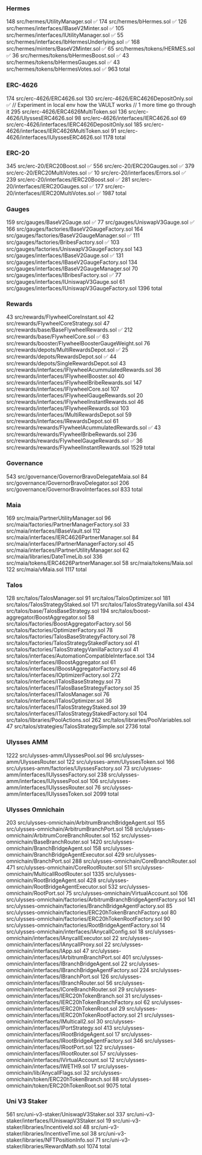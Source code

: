 
### Hermes
 148 src/hermes/UtilityManager.sol ✅
 174 src/hermes/bHermes.sol ✅
 126 src/hermes/interfaces/IBaseV2Minter.sol ✅
 105 src/hermes/interfaces/IUtilityManager.sol ✅
  55 src/hermes/interfaces/IbHermesUnderlying.sol ✅
 168 src/hermes/minters/BaseV2Minter.sol ✅
  65 src/hermes/tokens/HERMES.sol ✅
  36 src/hermes/tokens/bHermesBoost.sol ✅
  43 src/hermes/tokens/bHermesGauges.sol ✅
  43 src/hermes/tokens/bHermesVotes.sol ✅
 963 total

### ERC-4626
 174 src/erc-4626/ERC4626.sol
 130 src/erc-4626/ERC4626DepositOnly.sol ✅ // Experiment in local env how the VAULT works // 1 more time go through it
 295 src/erc-4626/ERC4626MultiToken.sol
 136 src/erc-4626/UlyssesERC4626.sol
  98 src/erc-4626/interfaces/IERC4626.sol
  69 src/erc-4626/interfaces/IERC4626DepositOnly.sol
 185 src/erc-4626/interfaces/IERC4626MultiToken.sol
  91 src/erc-4626/interfaces/IUlyssesERC4626.sol
1178 total

### ERC-20
 345 src/erc-20/ERC20Boost.sol ✅
 556 src/erc-20/ERC20Gauges.sol ✅
 379 src/erc-20/ERC20MultiVotes.sol ✅
  10 src/erc-20/interfaces/Errors.sol ✅
 239 src/erc-20/interfaces/IERC20Boost.sol ✅
 281 src/erc-20/interfaces/IERC20Gauges.sol ✅
 177 src/erc-20/interfaces/IERC20MultiVotes.sol ✅
1987 total

### Gauges
 159 src/gauges/BaseV2Gauge.sol ✅
  77 src/gauges/UniswapV3Gauge.sol ✅
 166 src/gauges/factories/BaseV2GaugeFactory.sol
 164 src/gauges/factories/BaseV2GaugeManager.sol ✅
 111 src/gauges/factories/BribesFactory.sol ✅
 103 src/gauges/factories/UniswapV3GaugeFactory.sol
 143 src/gauges/interfaces/IBaseV2Gauge.sol ✅
 131 src/gauges/interfaces/IBaseV2GaugeFactory.sol
 134 src/gauges/interfaces/IBaseV2GaugeManager.sol
  70 src/gauges/interfaces/IBribesFactory.sol ✅
  77 src/gauges/interfaces/IUniswapV3Gauge.sol
  61 src/gauges/interfaces/IUniswapV3GaugeFactory.sol
1396 total

### Rewards
  43 src/rewards/FlywheelCoreInstant.sol
  42 src/rewards/FlywheelCoreStrategy.sol
  47 src/rewards/base/BaseFlywheelRewards.sol ✅
 212 src/rewards/base/FlywheelCore.sol ✅
  63 src/rewards/booster/FlywheelBoosterGaugeWeight.sol
  76 src/rewards/depots/MultiRewardsDepot.sol ✅
  25 src/rewards/depots/RewardsDepot.sol ✅
  44 src/rewards/depots/SingleRewardsDepot.sol
  43 src/rewards/interfaces/IFlywheelAcummulatedRewards.sol
  36 src/rewards/interfaces/IFlywheelBooster.sol
  40 src/rewards/interfaces/IFlywheelBribeRewards.sol
 147 src/rewards/interfaces/IFlywheelCore.sol
 107 src/rewards/interfaces/IFlywheelGaugeRewards.sol
  20 src/rewards/interfaces/IFlywheelInstantRewards.sol
  46 src/rewards/interfaces/IFlywheelRewards.sol
 103 src/rewards/interfaces/IMultiRewardsDepot.sol
  59 src/rewards/interfaces/IRewardsDepot.sol
  61 src/rewards/rewards/FlywheelAcummulatedRewards.sol ✅
  43 src/rewards/rewards/FlywheelBribeRewards.sol
 236 src/rewards/rewards/FlywheelGaugeRewards.sol ✅
  36 src/rewards/rewards/FlywheelInstantRewards.sol
1529 total

### Governance
 543 src/governance/GovernorBravoDelegateMaia.sol
  84 src/governance/GovernorBravoDelegator.sol
 206 src/governance/GovernorBravoInterfaces.sol
 833 total

### Maia
 169 src/maia/PartnerUtilityManager.sol
  96 src/maia/factories/PartnerManagerFactory.sol
  33 src/maia/interfaces/IBaseVault.sol
 112 src/maia/interfaces/IERC4626PartnerManager.sol
  84 src/maia/interfaces/IPartnerManagerFactory.sol
  45 src/maia/interfaces/IPartnerUtilityManager.sol
  62 src/maia/libraries/DateTimeLib.sol
 336 src/maia/tokens/ERC4626PartnerManager.sol
  58 src/maia/tokens/Maia.sol
 122 src/maia/vMaia.sol
1117 total

### Talos
 128 src/talos/TalosManager.sol
  91 src/talos/TalosOptimizer.sol
 181 src/talos/TalosStrategyStaked.sol
 171 src/talos/TalosStrategyVanilla.sol
 434 src/talos/base/TalosBaseStrategy.sol
 194 src/talos/boost-aggregator/BoostAggregator.sol
  58 src/talos/factories/BoostAggregatorFactory.sol
  56 src/talos/factories/OptimizerFactory.sol
  78 src/talos/factories/TalosBaseStrategyFactory.sol
  78 src/talos/factories/TalosStrategyStakedFactory.sol
  41 src/talos/factories/TalosStrategyVanillaFactory.sol
  41 src/talos/interfaces/AutomationCompatibleInterface.sol
 134 src/talos/interfaces/IBoostAggregator.sol
  61 src/talos/interfaces/IBoostAggregatorFactory.sol
  46 src/talos/interfaces/IOptimizerFactory.sol
 272 src/talos/interfaces/ITalosBaseStrategy.sol
  73 src/talos/interfaces/ITalosBaseStrategyFactory.sol
  35 src/talos/interfaces/ITalosManager.sol
  76 src/talos/interfaces/ITalosOptimizer.sol
  36 src/talos/interfaces/ITalosStrategyStaked.sol
  39 src/talos/interfaces/ITalosStrategyStakedFactory.sol
 104 src/talos/libraries/PoolActions.sol
 262 src/talos/libraries/PoolVariables.sol
  47 src/talos/strategies/TalosStrategySimple.sol
2736 total

### Ulysses AMM
1222 src/ulysses-amm/UlyssesPool.sol
  96 src/ulysses-amm/UlyssesRouter.sol
 122 src/ulysses-amm/UlyssesToken.sol
 166 src/ulysses-amm/factories/UlyssesFactory.sol
  73 src/ulysses-amm/interfaces/IUlyssesFactory.sol
 238 src/ulysses-amm/interfaces/IUlyssesPool.sol
 106 src/ulysses-amm/interfaces/IUlyssesRouter.sol
  76 src/ulysses-amm/interfaces/IUlyssesToken.sol
2099 total

### Ulysses Omnichain
 203 src/ulysses-omnichain/ArbitrumBranchBridgeAgent.sol
 155 src/ulysses-omnichain/ArbitrumBranchPort.sol
 158 src/ulysses-omnichain/ArbitrumCoreBranchRouter.sol
 152 src/ulysses-omnichain/BaseBranchRouter.sol
1420 src/ulysses-omnichain/BranchBridgeAgent.sol
 158 src/ulysses-omnichain/BranchBridgeAgentExecutor.sol
 429 src/ulysses-omnichain/BranchPort.sol
 288 src/ulysses-omnichain/CoreBranchRouter.sol
 471 src/ulysses-omnichain/CoreRootRouter.sol
 511 src/ulysses-omnichain/MulticallRootRouter.sol
1335 src/ulysses-omnichain/RootBridgeAgent.sol
 428 src/ulysses-omnichain/RootBridgeAgentExecutor.sol
 532 src/ulysses-omnichain/RootPort.sol
  75 src/ulysses-omnichain/VirtualAccount.sol
 106 src/ulysses-omnichain/factories/ArbitrumBranchBridgeAgentFactory.sol
 141 src/ulysses-omnichain/factories/BranchBridgeAgentFactory.sol
  85 src/ulysses-omnichain/factories/ERC20hTokenBranchFactory.sol
  80 src/ulysses-omnichain/factories/ERC20hTokenRootFactory.sol
  90 src/ulysses-omnichain/factories/RootBridgeAgentFactory.sol
  14 src/ulysses-omnichain/interfaces/IAnycallConfig.sol
  18 src/ulysses-omnichain/interfaces/IAnycallExecutor.sol
  22 src/ulysses-omnichain/interfaces/IAnycallProxy.sol
  22 src/ulysses-omnichain/interfaces/IApp.sol
  47 src/ulysses-omnichain/interfaces/IArbitrumBranchPort.sol
 401 src/ulysses-omnichain/interfaces/IBranchBridgeAgent.sol
  22 src/ulysses-omnichain/interfaces/IBranchBridgeAgentFactory.sol
 224 src/ulysses-omnichain/interfaces/IBranchPort.sol
 126 src/ulysses-omnichain/interfaces/IBranchRouter.sol
  56 src/ulysses-omnichain/interfaces/ICoreBranchRouter.sol
  29 src/ulysses-omnichain/interfaces/IERC20hTokenBranch.sol
  31 src/ulysses-omnichain/interfaces/IERC20hTokenBranchFactory.sol
  62 src/ulysses-omnichain/interfaces/IERC20hTokenRoot.sol
  29 src/ulysses-omnichain/interfaces/IERC20hTokenRootFactory.sol
  21 src/ulysses-omnichain/interfaces/IMulticall2.sol
  30 src/ulysses-omnichain/interfaces/IPortStrategy.sol
 413 src/ulysses-omnichain/interfaces/IRootBridgeAgent.sol
  17 src/ulysses-omnichain/interfaces/IRootBridgeAgentFactory.sol
 346 src/ulysses-omnichain/interfaces/IRootPort.sol
 122 src/ulysses-omnichain/interfaces/IRootRouter.sol
  57 src/ulysses-omnichain/interfaces/IVirtualAccount.sol
  12 src/ulysses-omnichain/interfaces/IWETH9.sol
  17 src/ulysses-omnichain/lib/AnycallFlags.sol
  32 src/ulysses-omnichain/token/ERC20hTokenBranch.sol
  88 src/ulysses-omnichain/token/ERC20hTokenRoot.sol
9075 total

### Uni V3 Staker
 561 src/uni-v3-staker/UniswapV3Staker.sol
 337 src/uni-v3-staker/interfaces/IUniswapV3Staker.sol
  19 src/uni-v3-staker/libraries/IncentiveId.sol
  48 src/uni-v3-staker/libraries/IncentiveTime.sol
  38 src/uni-v3-staker/libraries/NFTPositionInfo.sol
  71 src/uni-v3-staker/libraries/RewardMath.sol
1074 total

